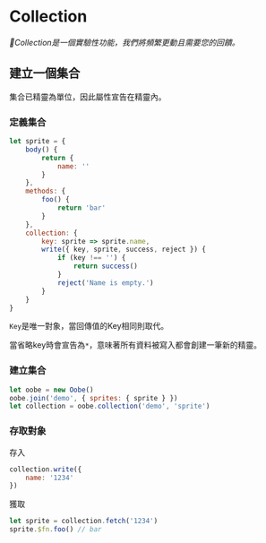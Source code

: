 # Collection

*🔬Collection是一個實驗性功能，我們將頻繁更動且需要您的回饋。*

## 建立一個集合

集合已精靈為單位，因此屬性宣告在精靈內。

### 定義集合

```js
let sprite = {
    body() {
        return {
            name: ''
        }
    },
    methods: {
        foo() {
            return 'bar'
        }
    },
    collection: {
        key: sprite => sprite.name,
        write({ key, sprite, success, reject }) {
            if (key !== '') {
                return success()
            }
            reject('Name is empty.')
        }
    }
}
```

`Key`是唯一對象，當回傳值的Key相同則取代。

當省略key時會宣告為`*`，意味著所有資料被寫入都會創建一筆新的精靈。

### 建立集合

```js
let oobe = new Oobe()
oobe.join('demo', { sprites: { sprite } })
let collection = oobe.collection('demo', 'sprite')
```

### 存取對象

存入

```js
collection.write({
    name: '1234'
})
```

獲取

```js
let sprite = collection.fetch('1234')
sprite.$fn.foo() // bar
```
